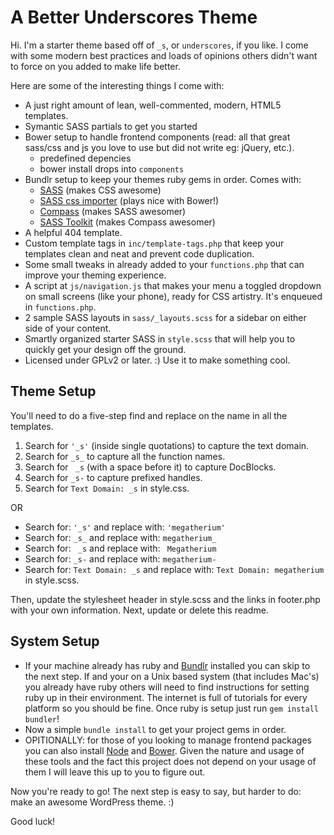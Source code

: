 A Better Underscores Theme
===

Hi. I'm a starter theme based off of `_s`, or `underscores`, if you like. I come with some modern best practices and loads of opinions others didn't want to force on you added to make life better.

Here are some of the interesting things I come with:

- A just right amount of lean, well-commented, modern, HTML5 templates.
- Symantic SASS partials to get you started
- Bower setup to handle frontend components (read: all that great sass/css and js you love to use but did not write eg: jQuery, etc.).
	* predefined depencies
	* bower install drops into `components`
- Bundlr setup to keep your themes ruby gems in order. Comes with:
	* [SASS](http://sass-lang.com/) (makes CSS awesome)
	* [SASS css importer](https://github.com/chriseppstein/sass-css-importer) (plays nice with Bower!)
	* [Compass](http://compass-style.org/) (makes SASS awesomer)
	* [SASS Toolkit](https://github.com/Team-Sass/toolkit) (makes Compass awesomer)
- A helpful 404 template.
- Custom template tags in `inc/template-tags.php` that keep your templates clean and neat and prevent code duplication.
- Some small tweaks in already added to your `functions.php` that can improve your theming experience.
- A script at `js/navigation.js` that makes your menu a toggled dropdown on small screens (like your phone), ready for CSS artistry. It's enqueued in `functions.php`.
- 2 sample SASS layouts in `sass/_layouts.scss` for a sidebar on either side of your content.
- Smartly organized starter SASS in `style.scss` that will help you to quickly get your design off the ground.
- Licensed under GPLv2 or later. :) Use it to make something cool.

Theme Setup
-----------

You'll need to do a five-step find and replace on the name in all the templates.

1. Search for `'_s'` (inside single quotations) to capture the text domain.
2. Search for `_s_` to capture all the function names.
3. Search for <code>&nbsp;_s</code> (with a space before it) to capture DocBlocks.
4. Search for `_s-` to capture prefixed handles.
5. Search for `Text Domain: _s` in style.css.

OR

* Search for: `'_s'` and replace with: `'megatherium'`
* Search for: `_s_` and replace with: `megatherium_`
* Search for: <code>&nbsp;_s</code> and replace with: <code>&nbsp;Megatherium</code>
* Search for: `_s-` and replace with: `megatherium-`
* Search for: `Text Domain: _s` and replace with: `Text Domain: megatherium` in style.scss.

Then, update the stylesheet header in style.scss and the links in footer.php with your own information. Next, update or delete this readme.

System Setup
------------

- If your machine already has ruby and [Bundlr](http://bundler.io/) installed you can skip to the next step. If and your on a Unix based system (that includes Mac's) you already have ruby others will need to find instructions for setting ruby up in their environment. The internet is full of tutorials for every platform so you should be fine. Once ruby is setup just run `gem install bundler`!
- Now a simple `bundle install` to get your project gems in order.
- OPITIONALLY: for those of you looking to manage frontend packages you can also install [Node](http://nodejs.org/) and [Bower](http://bower.io/). Given the nature and usage of these tools and the fact this project does not depend on your usage of them I will leave this up to you to figure out.

Now you're ready to go! The next step is easy to say, but harder to do: make an awesome WordPress theme. :)

Good luck!
